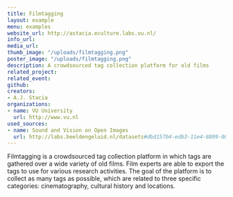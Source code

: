 ```yaml
---
title: Filmtagging
layout: example
menu: examples
website_url: http://astacia.eculture.labs.vu.nl/
info_url: 
media_url: 
thumb_image: "/uploads/filmtagging.png"
poster_image: "/uploads/filmtagging.png"
description: A crowdsourced tag collection platform for old films
related_project: 
related_event: 
github: 
creators:
- A.J. Stacia
organizations:
- name: VU University
  url: http://www.vu.nl
used_sources:
- name: Sound and Vision on Open Images
  url: http://labs.beeldengeluid.nl/datasets#dbd157b4-edb3-11e4-8099-005056a71e3a
---
```


Filmtagging is a crowdsourced tag collection platform in which tags are gathered over a wide variety of old films. Film experts are able to export the tags to use for various research activities. The goal of the platform is to collect as many tags as possible, which are related to three specific categories: cinematography, cultural history and locations.
